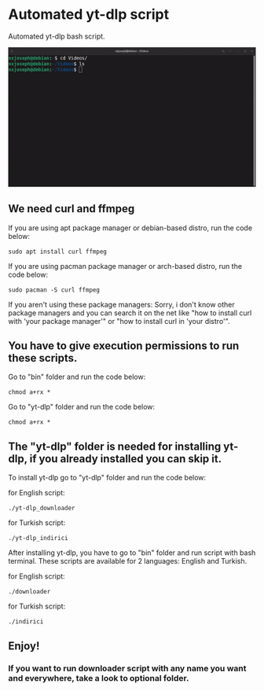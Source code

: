 # Automated yt-dlp script
Automated yt-dlp bash script.

![Usage](https://github.com/nxjosephofficial/nxjosephofficial/blob/main/yt-dlp.gif)

## We need curl and ffmpeg
If you are using apt package manager or debian-based distro, run the code below: 
```
sudo apt install curl ffmpeg 
```
If you are using pacman package manager or arch-based distro, run the code below:
```
sudo pacman -S curl ffmpeg
```
If you aren't using these package managers:
Sorry, i don't know other package managers and you can search it on the net like "how to install curl with 'your package manager'" or "how to install curl in 'your distro'".
## You have to give execution permissions to run these scripts.
Go to "bin" folder and run the code below:
```
chmod a+rx *
```
Go to "yt-dlp" folder and run the code below:
```
chmod a+rx *
```
## The "yt-dlp" folder is needed for installing yt-dlp, if you already installed you can skip it.

To install yt-dlp go to "yt-dlp" folder and run the code below:

for English script:
```
./yt-dlp_downloader
```
for Turkish script:
```
./yt-dlp_indirici
```

After installing yt-dlp, you have to go to "bin" folder and run script with bash terminal.
These scripts are available for 2 languages: English and Turkish.

for English script:
```
./downloader
```
for Turkish script:
```
./indirici
```

 ## Enjoy!

### If you want to run downloader script with any name you want and everywhere, take a look to optional folder.
